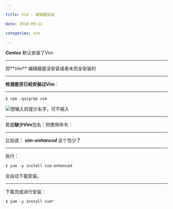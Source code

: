 ```yaml
---

title: Vim - 编辑器安装

date: 2018-09-12

categories: vim

---
```


**_Centos_** 默认安装了Vim

---

但**_Vim_** 编辑器是没安装或者未完全安装的

---

**检测是否已经安装过Vim**：

---

`$ rpm -qa|grep vim`


![想输入的提示名字，可不输入](https://i.loli.net/2019/05/11/5cd6c5118f758.png)

---

若是**缺少Vim**包名：则使用命令： 

---

比如说： ***vim-enhanced*** 这个包少了

---

执行：

`$ yum -y install vim-enhanced`

会自动下载安装。

---

下载完成进行安装： 

`$ yum -y install vim*`